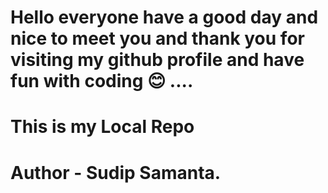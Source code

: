 # Hello everyone have a good day and nice to meet you and thank you for visiting my github profile and have fun with coding 😊 ....
# This is my Local Repo
# Author - Sudip Samanta.
